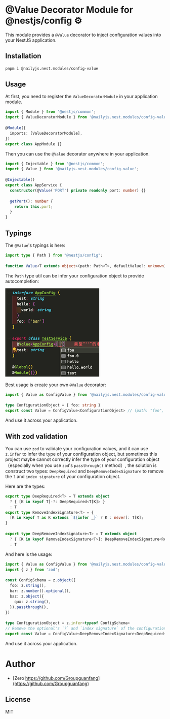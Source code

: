 # @Value Decorator Module for @nestjs/config ⚙️

This module provides a `@Value` decorator to inject configuration values into your NestJS application.

## Installation

```bash
pnpm i @nailyjs.nest.modules/config-value
```

## Usage

At first, you need to register the `ValueDecoratorModule` in your application module.

```typescript
import { Module } from '@nestjs/common';
import { ValueDecoratorModule } from '@nailyjs.nest.modules/config-value';

@Module({
  imports: [ValueDecoratorModule],
})
export class AppModule {}
```

Then you can use the `@Value` decorator anywhere in your application.

```typescript
import { Injectable } from '@nestjs/common';
import { Value } from '@nailyjs.nest.modules/config-value';

@Injectable()
export class AppService {
  constructor(@Value('PORT') private readonly port: number) {}

  getPort(): number {
    return this.port;
  }
}
```

## Typings

The `@Value`'s typings is here:

```typescript
import type { Path } from "@nestjs/config";

function Value<T extends object>(path: Path<T>, defaultValue?: unknown): PropertyDecorator
```

The `Path` type util can be infer your configuration object to provide autocompletion:

![The autocompletion](https://github.com/nailyjs/nest-config-value/blob/v1/screenshots/typings.png?raw=true)

Best usage is create your own `@Value` decorator:

```typescript
import { Value as ConfigValue } from '@nailyjs.nest.modules/config-value';

type ConfigurationObject = { foo: string }
export const Value = ConfigValue<ConfigurationObject> // (path: "foo", defaultValue?: unknown) => PropertyDecorator
```

And use it across your application.

## With zod validation

You can use `zod` to validate your configuration values, and it can use `z.infer` to infer the type of your configuration object, but sometimes this project maybe cannot correctly infer the type of your configuration object（especially when you use `zod`'s `passthrough()` method）, the solution is construct two types: `DeepRequired` and `DeepRemoveIndexSignature` to remove the `?` and `index signature` of your configuration object.

Here are the types:

```typescript
export type DeepRequired<T> = T extends object
  ? { [K in keyof T]-?: DeepRequired<T[K]> }
  : T
export type RemoveIndexSignature<T> = {
  [K in keyof T as K extends `${infer _}` ? K : never]: T[K];
}

export type DeepRemoveIndexSignature<T> = T extends object
  ? { [K in keyof RemoveIndexSignature<T>]: DeepRemoveIndexSignature<RemoveIndexSignature<T>[K]> }
  : T
```

And here is the usage:

```typescript
import { Value as ConfigValue } from '@nailyjs.nest.modules/config-value';
import { z } from 'zod';

const ConfigSchema = z.object({
  foo: z.string(),
  bar: z.number().optional(),
  baz: z.object({
    qux: z.string(),
  }).passthrough(),
})

type ConfigurationObject = z.infer<typeof ConfigSchema>
// Remove the optional's `?` and `index signature` of the configuration object, and then it's done!
export const Value = ConfigValue<DeepRemoveIndexSignature<DeepRequired<ConfigurationObject>>> // (path: 'foo' | 'bar' | 'baz' | 'baz.qux', defaultValue?: unknown) => PropertyDecorator
```

And use it across your application.

# Author

- [Zero https://github.com/Groupguanfang](https://github.com/Groupguanfang)

## License

MIT
